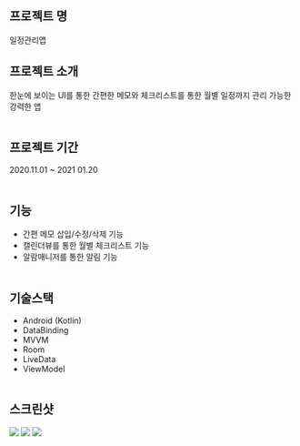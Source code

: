 ## 프로젝트 명
일정관리앱

## 프로젝트 소개
한눈에 보이는 UI를 통한 간편한 메모와  체크리스트를 통한 월별 일정까지 관리 가능한 강력한 앱
<br><br>

## 프로젝트 기간
2020.11.01 ~ 2021 01.20<br><br>

## 기능
* 간편 메모 삽입/수정/삭제 기능
* 캘린더뷰를 통한 월별 체크리스트 기능
* 알람매니저를 통한 알림 기능
<br><br>



## 기술스택
* Android (Kotlin)
* DataBinding
* MVVM
* Room
* LiveData
* ViewModel 
<br><br>

## 스크린샷
<div>
  <img src="https://user-images.githubusercontent.com/48284360/111037847-4d679a80-8469-11eb-923d-376722891de7.png">
  <img src="https://user-images.githubusercontent.com/48284360/111037850-4fc9f480-8469-11eb-88a7-311682a6590c.png">
  <img src="https://user-images.githubusercontent.com/48284360/111037849-4f315e00-8469-11eb-9dbd-34d087b5f868.png">
  </div>
